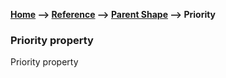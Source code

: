 __[Home](/) --> [Reference](/ref) -->  [Parent Shape](javascript:history.back()) --> Priority__

### Priority property 

 Priority property 